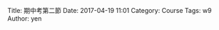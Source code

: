 Title: 期中考第二節
Date: 2017-04-19 11:01
Category: Course
Tags: w9
Author: yen


<!-- PELICAN_END_SUMMARY -->

<!-- 導入 Brython 標準程式庫 -->
 
<script type="text/javascript" src="https://cdn.rawgit.com/brython-dev/brython/master/www/src/brython_dist.js">
</script>
 
<!-- 啟動 Brython -->
 
<script>
window.onload=function(){
brython(1);
}
</script>
 
<!-- 以下實際利用  Brython 畫四連桿 trace point 路徑-->
 
<canvas id="fourbar" width="600" height="400"></canvas>
 
<div id="container1"></div>
 
<script type="text/python3">
from browser import document as doc
from browser import html
import math
# 準備繪圖畫布
canvas = doc["fourbar"]
container1 = doc['container1']
ctx = canvas.getContext("2d")

fourbar1_data = open("./../data/midterm1.csv").read()
fourbar1_list = fourbar1_data.splitlines()

fourbar2_data = open("./../data/midterm2.csv").read()
fourbar2_list = fourbar2_data.splitlines()

fourbar3_data = open("./../data/midterm3.csv").read()
fourbar3_list = fourbar3_data.splitlines()

fourbar4_data = open("./../data/midterm4.csv").read()
fourbar4_list = fourbar4_data.splitlines()

fourbar5_data = open("./../data/midterm5.csv").read()
fourbar5_list = fourbar5_data.splitlines()

fourbar6_data = open("./../data/midterm6.csv").read()
fourbar6_list = fourbar6_data.splitlines()

fourbar7_data = open("./../data/midterm7.csv").read()
fourbar7_list = fourbar7_data.splitlines()

fourbar8_data = open("./../data/midterm8.csv").read()
fourbar8_list = fourbar8_data.splitlines()

ctx.beginPath()

ctx.lineWidth = 1

ctx.transform(1, 0, 0, -1, canvas.width/2+250, canvas.height/2+100)
ratio = 4
ctx.moveTo(0, 0)
ctx.lineTo(-30*ratio, 0)
start_point = fourbar1_list[0].split(",")
ctx.moveTo(float(start_point[0])*ratio, float(start_point[1])*ratio)
count = 0
for data in fourbar1_list[1:]:
    point = data.split(",")
    ctx.lineTo(float(point[0])*ratio, float(point[1])*ratio)
for data in fourbar2_list[1:]:
    point = data.split(",")
    ctx.lineTo(float(point[0])*ratio, float(point[1])*ratio)
# 設定顏色為藍色, 也可以使用 "rgb(0, 0, 255)" 字串設定顏色值
ctx.strokeStyle = "blue"
# 實際執行畫線
ctx.stroke()
ctx.closePath()
</script>